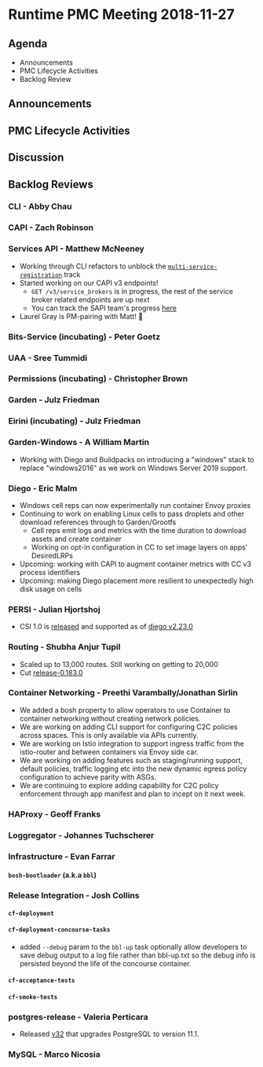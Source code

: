 # Runtime PMC Meeting 2018-11-27

## Agenda

* Announcements
* PMC Lifecycle Activities
* Backlog Review


## Announcements


## PMC Lifecycle Activities


## Discussion


## Backlog Reviews

### CLI - Abby Chau


### CAPI - Zach Robinson


### Services API - Matthew McNeeney

* Working through CLI refactors to unblock the [`multi-service-registration`](https://docs.google.com/document/d/1_OBnFCsL3ru43PEXocsCc3EuGaM0YLHjr0iAoXnakt4) track
* Started working on our CAPI v3 endpoints!
  * `GET /v3/service_brokers` is in progress, the rest of the service broker related endpoints are up next
  * You can track the SAPI team's progress [here](https://docs.google.com/spreadsheets/d/1h5FPUr6xOUxwTNLGdi3Htg5vKCMa-oPmZCzqb-FKB9Q)
* Laurel Gray is PM-pairing with Matt! 👋


### Bits-Service (incubating) - Peter Goetz


### UAA - Sree Tummidi


### Permissions (incubating) - Christopher Brown


### Garden - Julz Friedman


### Eirini (incubating) - Julz Friedman


### Garden-Windows - A William Martin

- Working with Diego and Buildpacks on introducing a "windows" stack to replace "windows2016" as we work on Windows Server 2019 support.

### Diego - Eric Malm

- Windows cell reps can now experimentally run container Envoy proxies
- Continuing to work on enabling Linux cells to pass droplets and other download references through to Garden/Grootfs
  - Cell reps emit logs and metrics with the time duration to download assets and create container
  - Working on opt-in configuration in CC to set image layers on apps' DesiredLRPs
- Upcoming: working with CAPI to augment container metrics with CC v3 process identifiers
- Upcoming: making Diego placement more resilient to unexpectedly high disk usage on cells


### PERSI - Julian Hjortshoj

- CSI 1.0 is [released](https://github.com/container-storage-interface/spec/releases/tag/v1.0.0) and supported as of [diego v2.23.0](https://github.com/cloudfoundry/diego-release/releases/tag/v2.23.0)

### Routing - Shubha Anjur Tupil

- Scaled up to 13,000 routes. Still working on getting to 20,000
- Cut [release-0.183.0](https://github.com/cloudfoundry/routing-release/releases/tag/0.183.0)


### Container Networking - Preethi Varambally/Jonathan Sirlin
- We added a bosh property to allow operators to use Container to container networking without creating network policies.
- We are working on adding CLI support for configuring C2C policies across spaces. This is only available via APIs currently.
- We are working on Istio integration to support ingress traffic from the istio-router and between containers via Envoy side car. 
- We are working on adding features such as staging/running support, default policies, traffic logging etc into the new dynamic egress policy configuration to achieve parity with ASGs.
- We are continuing to explore adding capability for C2C policy enforcement through app manifest and plan to incept on it next week.


### HAProxy - Geoff Franks


### Loggregator - Johannes Tuchscherer


### Infrastructure - Evan Farrar

#### `bosh-bootloader` (a.k.a `bbl`)


### Release Integration - Josh Collins

#### `cf-deployment`


#### `cf-deployment-concourse-tasks`
- added `--debug` param to the `bbl-up` task optionally allow developers to save debug output to a log file rather than bbl-up.txt so the debug info is persisted beyond the life of the concourse container. 


#### `cf-acceptance-tests`


#### `cf-smoke-tests`


### postgres-release - Valeria Perticara
- Released [v32](https://github.com/cloudfoundry/postgres-release/releases/tag/v32) that upgrades PostgreSQL to version 11.1.

### MySQL - Marco Nicosia
